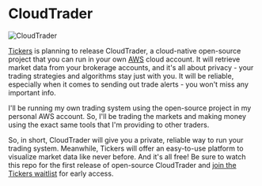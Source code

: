 # CloudTrader

![CloudTrader](https://www.cloudtrader.com/img/social/github/header.png)

[Tickers](https://www.tickers.com) is planning to release CloudTrader, a cloud-native open-source project that you can run in your own [AWS](https://aws.amazon.com) cloud account. It will retrieve market data from your brokerage accounts, and it's all about privacy - your trading strategies and algorithms stay just with you. It will be reliable, especially when it comes to sending out trade alerts - you won't miss any important info.

I'll be running my own trading system using the open-source project in my personal AWS account. So, I'll be trading the markets and making money using the exact same tools that I'm providing to other traders.

So, in short, CloudTrader will give you a private, reliable way to run your trading system. Meanwhile, Tickers will offer an easy-to-use platform to visualize market data like never before. And it's all free! Be sure to watch this repo for the first release of open-source CloudTrader and [join the Tickers waitlist](https://www.tickers.com) for early access.
